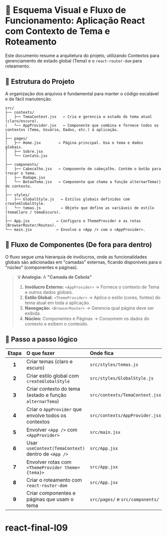 # 📘 Esquema Visual e Fluxo de Funcionamento: Aplicação React com Contexto de Tema e Roteamento

Este documento resume a arquitetura do projeto, utilizando Contextos para gerenciamento de estado global (Tema) e o `react-router-dom` para roteamento.

## 📁 Estrutura do Projeto

A organização dos arquivos é fundamental para manter o código escalável e de fácil manutenção.

```
src/
├── contexts/
│   ├── TemaContext.jsx   ← Cria e gerencia o estado do tema atual (claro/escuro).
│   └── AppProvider.jsx   ← Componente que combina e fornece todos os contextos (Tema, Usuário, Dados, etc.) à aplicação.
│
├── pages/
│   ├── Home.jsx        ← Página principal. Usa o tema e dados globais.
│   ├── Sobre.jsx
│   └── Contato.jsx
│
├── components/
│   ├── Cabecalho.jsx   ← Componente de cabeçalho. Contém o botão para trocar o tema.
│   ├── Rodape.jsx
│   └── BotaoTema.jsx   ← Componente que chama a função alternarTema() do contexto.
│
├── styles/
│   ├── GlobalStyle.js   ← Estilos globais definidos com createGlobalStyle.
│   └── temas.js         ← Objeto que define as variáveis de estilo (temaClaro / temaEscuro).
│
├── App.jsx            ← Configura o ThemeProvider e as rotas (BrowserRouter/Routes).
└── main.jsx           ← Envolve o <App /> com o <AppProvider>.
```


## 🔁 Fluxo de Componentes (De fora para dentro)

O fluxo segue uma hierarquia de invólucros, onde as funcionalidades globais são adicionadas em "camadas" externas, ficando disponíveis para o "núcleo" (componentes e páginas).

> **💡 Analogia:** A **"Camada de Cebola"**
>
> 1. **Invólucro Externo:** `<AppProvider>` → Fornece o contexto de Tema e outros dados globais.
> 2. **Estilo Global:** `<ThemeProvider>` → Aplica o estilo (cores, fontes) do tema atual em toda a aplicação.
> 3. **Navegação:** `<BrowserRouter>` → Gerencia qual página deve ser exibida.
> 4. **Núcleo:** Componentes e Páginas → Consomem os dados do contexto e exibem o conteúdo.

## 🧠 Passo a passo lógico

| Etapa | O que fazer | Onde fica |
| :---: | :--- | :--- |
| **1** | Criar temas (claro e escuro) | `src/styles/temas.js` |
| **2** | Criar estilo global com `createGlobalStyle` | `src/styles/GlobalStyle.js` |
| **3** | Criar contexto do tema (estado e função `alternarTema`) | `src/contexts/TemaContext.jsx` |
| **4** | Criar o `AppProvider` que envolve todos os contextos | `src/contexts/AppProvider.jsx` |
| **5** | Envolver `<App />` com `<AppProvider>` | `src/main.jsx` |
| **6** | Usar `useContext(TemaContext)` dentro de `<App />` | `src/App.jsx` |
| **7** | Envolver rotas com `<ThemeProvider theme={tema}>` | `src/App.jsx` |
| **8** | Criar o roteamento com `react-router-dom` | `src/App.jsx` |
| **9** | Criar componentes e páginas que usam o tema | `src/pages/` e `src/components/` |
# react-final-l09
